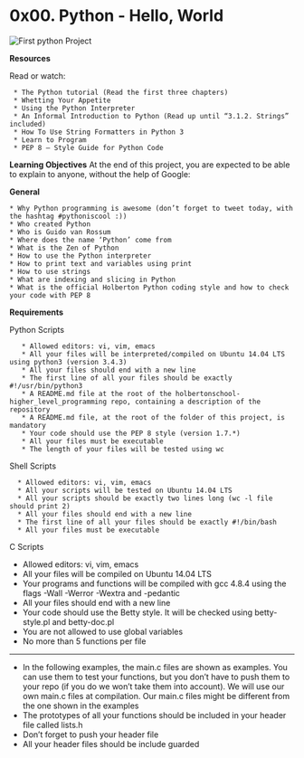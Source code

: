 # **0x00. Python - Hello, World**

![First python Project](https://camo.githubusercontent.com/2f63be62520400ba6b1a831a0a8cc8ed6e12c7c9/68747470733a2f2f73332e616d617a6f6e6177732e636f6d2f696e7472616e65742d70726f6a656374732d66696c65732f686f6c626572746f6e7363686f6f6c2d6869676865722d6c6576656c5f70726f6772616d6d696e672b2f3233312f343861396664626436376338346133323861396466396563386439336239616332343538616333373732316437643533653531613237666232626463353236332e6a7067)

**Resources**

Read or watch:

     * The Python tutorial (Read the first three chapters)
     * Whetting Your Appetite
     * Using the Python Interpreter
     * An Informal Introduction to Python (Read up until “3.1.2. Strings” included)
     * How To Use String Formatters in Python 3
     * Learn to Program
     * PEP 8 – Style Guide for Python Code


**Learning Objectives**
At the end of this project, you are expected to be able to explain to anyone, without the help of Google:

**General**

	* Why Python programming is awesome (don’t forget to tweet today, with the hashtag #pythoniscool :))
	* Who created Python
	* Who is Guido van Rossum
	* Where does the name ‘Python’ come from
	* What is the Zen of Python
	* How to use the Python interpreter
	* How to print text and variables using print
	* How to use strings
	* What are indexing and slicing in Python
	* What is the official Holberton Python coding style and how to check your code with PEP 8
**Requirements**

Python Scripts

       * Allowed editors: vi, vim, emacs
       * All your files will be interpreted/compiled on Ubuntu 14.04 LTS using python3 (version 3.4.3)
       * All your files should end with a new line
       * The first line of all your files should be exactly #!/usr/bin/python3
       * A README.md file at the root of the holbertonschool-higher_level_programming repo, containing a description of the repository
       * A README.md file, at the root of the folder of this project, is mandatory
       * Your code should use the PEP 8 style (version 1.7.*)
       * All your files must be executable
       * The length of your files will be tested using wc

Shell Scripts

      * Allowed editors: vi, vim, emacs
      * All your scripts will be tested on Ubuntu 14.04 LTS
      * All your scripts should be exactly two lines long (wc -l file should print 2)
      * All your files should end with a new line
      * The first line of all your files should be exactly #!/bin/bash
      * All your files must be executable

C Scripts

  * Allowed editors: vi, vim, emacs
  * All your files will be compiled on Ubuntu 14.04 LTS
  * Your programs and functions will be compiled with gcc 4.8.4 using the flags -Wall -Werror -Wextra and -pedantic
  * All your files should end with a new line
  * Your code should use the Betty style. It will be checked using betty-style.pl and betty-doc.pl
  * You are not allowed to use global variables
  * No more than 5 functions per file
--------------------------------------------------------------------------------------------------------------------
  * In the following examples, the main.c files are shown as examples. You can use them to test your functions, but you don’t have to push them to your repo (if you do we won’t take them into account). We will use our own main.c files at compilation. Our main.c files might be different from the one shown in the examples
  * The prototypes of all your functions should be included in your header file called lists.h
  * Don’t forget to push your header file
  * All your header files should be include guarded
